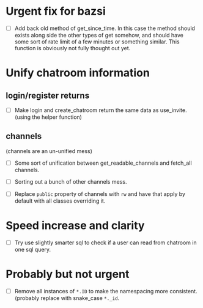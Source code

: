 Urgent fix for bazsi
====================
- [ ] Add back old method of get\_since\_time. In this case the method should exists along side the other types of get somehow, and should have some sort of rate limit of a few minutes or something similar. This function is obviously not fully thought out yet.




Unify chatroom information
==========================
login/register returns
----------------------
- [ ] Make login and create\_chatroom return the same data as use\_invite. (using the helper function)


channels
--------
(channels are an un-unified mess)
- [ ] Some sort of unification between get\_readable\_channels and fetch\_all channels.
- [ ] Sorting out a bunch of other channels mess.
- [ ] Replace `public` property of channels with `rw` and have that apply by default with all classes overriding it.


Speed increase and clarity
==========================
- [ ] Try use slightly smarter sql to check if a user can read from chatroom in one sql query.


Probably but not urgent
=======================
- [ ] Remove all instances of `*.ID` to make the namespacing more consistent. (probably replace with snake_case `*._id`.
